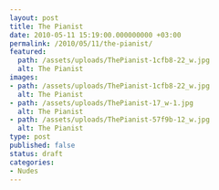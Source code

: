 ```yaml
---
layout: post
title: The Pianist
date: 2010-05-11 15:19:00.000000000 +03:00
permalink: /2010/05/11/the-pianist/
featured:
  path: /assets/uploads/ThePianist-1cfb8-22_w.jpg
  alt: The Pianist
images:
- path: /assets/uploads/ThePianist-1cfb8-22_w.jpg
  alt: The Pianist
- path: /assets/uploads/ThePianist-17_w-1.jpg
  alt: The Pianist
- path: /assets/uploads/ThePianist-57f9b-12_w.jpg
  alt: The Pianist
type: post
published: false
status: draft
categories:
- Nudes
---
```

